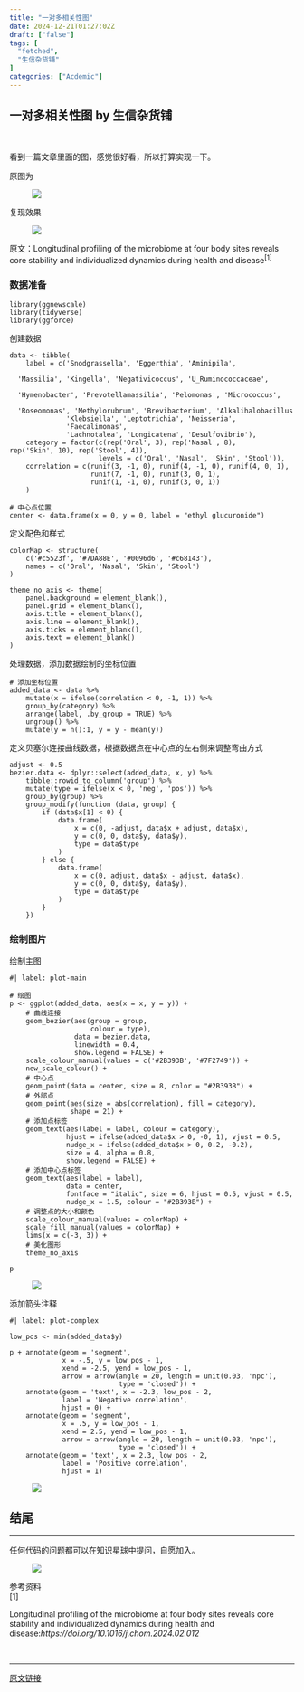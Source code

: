 ```yaml
---
title: "一对多相关性图"
date: 2024-12-21T01:27:02Z
draft: ["false"]
tags: [
  "fetched",
  "生信杂货铺"
]
categories: ["Acdemic"]
---
```

一对多相关性图 by 生信杂货铺
------
<div><section data-tool="mdnice编辑器" data-website="https://www.mdnice.com"><section nodeleaf=""><mp-common-profile data-pluginname="mpprofile" data-nickname="生信杂货铺" data-alias="comelove2020" data-from="0" data-headimg="http://mmbiz.qpic.cn/sz_mmbiz_png/R14BjDEcNWKgcIVlZ69OBM3mfiarb4tHc8aApGDf11AV6iaYYj6CRgf4VLzogibhDtdHo9JUfUZSt4errsCMNmtbg/0?wx_fmt=png" data-signature="生物信息知识内容分享，学习笔记，资源分享，编程技巧" data-id="MzkxMjE4NDc2Mw==" data-is_biz_ban="0" data-service_type="1"></mp-common-profile></section><p data-tool="mdnice编辑器"><span leaf=""><br></span></p><p data-tool="mdnice编辑器"><span leaf="">看到一篇文章里面的图，感觉很好看，所以打算实现一下。</span></p><p data-tool="mdnice编辑器"><span leaf="">原图为</span></p><figure data-tool="mdnice编辑器"><span leaf=""><img data-src="https://mmbiz.qpic.cn/sz_mmbiz_png/R14BjDEcNWKmz27006tWG01lXhsHBicMFicnz1qOibRe5fxSOF6HR2wc5dEokCugcRB8xuQzngle6KEwPE6BibU9ow/640?wx_fmt=png&amp;from=appmsg" data-ratio="1.0608108108108107" data-type="png" data-w="592" data-imgfileid="100017805" src="https://mmbiz.qpic.cn/sz_mmbiz_png/R14BjDEcNWKmz27006tWG01lXhsHBicMFicnz1qOibRe5fxSOF6HR2wc5dEokCugcRB8xuQzngle6KEwPE6BibU9ow/640?wx_fmt=png&amp;from=appmsg"></span></figure><p data-tool="mdnice编辑器"><span leaf="">复现效果</span></p><figure data-tool="mdnice编辑器"><span leaf=""><img data-src="https://mmbiz.qpic.cn/sz_mmbiz_png/R14BjDEcNWKmz27006tWG01lXhsHBicMFIBGqpf0PPE6cCE1TurfHEjmrr7Hg5vbw64vSy71JpObIgayQyJGYag/640?wx_fmt=png&amp;from=appmsg" data-ratio="0.6175925925925926" data-type="png" data-w="1080" data-imgfileid="100017809" src="https://mmbiz.qpic.cn/sz_mmbiz_png/R14BjDEcNWKmz27006tWG01lXhsHBicMFIBGqpf0PPE6cCE1TurfHEjmrr7Hg5vbw64vSy71JpObIgayQyJGYag/640?wx_fmt=png&amp;from=appmsg"></span></figure><p data-tool="mdnice编辑器"><span leaf="">原文：</span><span><span leaf="">Longitudinal profiling of the microbiome at four body sites reveals core stability and individualized dynamics during health and disease</span></span><sup><span leaf="">[1]</span></sup></p><h3 data-tool="mdnice编辑器"><span data-cacheurl="" data-remoteid=""></span><span><span leaf="">数据准备</span></span><span data-cacheurl="" data-remoteid=""></span></h3><pre data-tool="mdnice编辑器"><span data-cacheurl="" data-remoteid=""></span><code><span><span leaf="">library</span></span><span leaf="">(ggnewscale)</span><span leaf=""><br></span><span><span leaf="">library</span></span><span leaf="">(tidyverse)</span><span leaf=""><br></span><span><span leaf="">library</span></span><span leaf="">(ggforce)</span><span leaf=""><br></span></code></pre><p data-tool="mdnice编辑器"><span leaf="">创建数据</span></p><pre data-tool="mdnice编辑器"><span data-cacheurl="" data-remoteid=""></span><code><span leaf="">data &lt;- tibble(</span><span leaf=""><br></span><span leaf="">    label = c(</span><span><span leaf="">'Snodgrassella'</span></span><span leaf="">, </span><span><span leaf="">'Eggerthia'</span></span><span leaf="">, </span><span><span leaf="">'Aminipila'</span></span><span leaf="">,</span><span leaf=""><br></span><span leaf="">              </span><span><span leaf="">'Massilia'</span></span><span leaf="">, </span><span><span leaf="">'Kingella'</span></span><span leaf="">, </span><span><span leaf="">'Negativicoccus'</span></span><span leaf="">, </span><span><span leaf="">'U_Ruminococcaceae'</span></span><span leaf="">,</span><span leaf=""><br></span><span leaf="">              </span><span><span leaf="">'Hymenobacter'</span></span><span leaf="">, </span><span><span leaf="">'Prevotellamassilia'</span></span><span leaf="">, </span><span><span leaf="">'Pelomonas'</span></span><span leaf="">, </span><span><span leaf="">'Micrococcus'</span></span><span leaf="">,</span><span leaf=""><br></span><span leaf="">              </span><span><span leaf="">'Roseomonas'</span></span><span leaf="">, </span><span><span leaf="">'Methylorubrum'</span></span><span leaf="">, </span><span><span leaf="">'Brevibacterium'</span></span><span leaf="">, </span><span><span leaf="">'Alkalihalobacillus'</span></span><span leaf="">, </span><span><span leaf="">'Herbaspirillum'</span></span><span leaf="">, </span><span><span leaf="">'Enhydrobacter'</span></span><span leaf="">, </span><span><span leaf="">'Dolosigranulum'</span></span><span leaf="">,</span><span leaf=""><br></span><span leaf="">              </span><span><span leaf="">'Klebsiella'</span></span><span leaf="">, </span><span><span leaf="">'Leptotrichia'</span></span><span leaf="">, </span><span><span leaf="">'Neisseria'</span></span><span leaf="">,</span><span leaf=""><br></span><span leaf="">              </span><span><span leaf="">'Faecalimonas'</span></span><span leaf="">, </span><span leaf=""><br></span><span leaf="">              </span><span><span leaf="">'Lachnotalea'</span></span><span leaf="">, </span><span><span leaf="">'Longicatena'</span></span><span leaf="">, </span><span><span leaf="">'Desulfovibrio'</span></span><span leaf="">),</span><span leaf=""><br></span><span leaf="">    category = factor(c(rep(</span><span><span leaf="">'Oral'</span></span><span leaf="">, </span><span><span leaf="">3</span></span><span leaf="">), rep(</span><span><span leaf="">'Nasal'</span></span><span leaf="">, </span><span><span leaf="">8</span></span><span leaf="">), rep(</span><span><span leaf="">'Skin'</span></span><span leaf="">, </span><span><span leaf="">10</span></span><span leaf="">), rep(</span><span><span leaf="">'Stool'</span></span><span leaf="">, </span><span><span leaf="">4</span></span><span leaf="">)),</span><span leaf=""><br></span><span leaf="">                      levels = c(</span><span><span leaf="">'Oral'</span></span><span leaf="">, </span><span><span leaf="">'Nasal'</span></span><span leaf="">, </span><span><span leaf="">'Skin'</span></span><span leaf="">, </span><span><span leaf="">'Stool'</span></span><span leaf="">)),</span><span leaf=""><br></span><span leaf="">    correlation = c(runif(</span><span><span leaf="">3</span></span><span leaf="">, -</span><span><span leaf="">1</span></span><span leaf="">, </span><span><span leaf="">0</span></span><span leaf="">), runif(</span><span><span leaf="">4</span></span><span leaf="">, -</span><span><span leaf="">1</span></span><span leaf="">, </span><span><span leaf="">0</span></span><span leaf="">), runif(</span><span><span leaf="">4</span></span><span leaf="">, </span><span><span leaf="">0</span></span><span leaf="">, </span><span><span leaf="">1</span></span><span leaf="">),</span><span leaf=""><br></span><span leaf="">                    runif(</span><span><span leaf="">7</span></span><span leaf="">, -</span><span><span leaf="">1</span></span><span leaf="">, </span><span><span leaf="">0</span></span><span leaf="">), runif(</span><span><span leaf="">3</span></span><span leaf="">, </span><span><span leaf="">0</span></span><span leaf="">, </span><span><span leaf="">1</span></span><span leaf="">), </span><span leaf=""><br></span><span leaf="">                    runif(</span><span><span leaf="">1</span></span><span leaf="">, -</span><span><span leaf="">1</span></span><span leaf="">, </span><span><span leaf="">0</span></span><span leaf="">), runif(</span><span><span leaf="">3</span></span><span leaf="">, </span><span><span leaf="">0</span></span><span leaf="">, </span><span><span leaf="">1</span></span><span leaf="">))</span><span leaf=""><br></span><span leaf="">    )</span><span leaf=""><br></span><span leaf=""><br></span><span><span leaf=""># 中心点位置</span></span><span leaf=""><br></span><span leaf="">center &lt;- data.frame(x = </span><span><span leaf="">0</span></span><span leaf="">, y = </span><span><span leaf="">0</span></span><span leaf="">, label = </span><span><span leaf="">"ethyl glucuronide"</span></span><span leaf="">)</span><span leaf=""><br></span></code></pre><p data-tool="mdnice编辑器"><span leaf="">定义配色和样式</span></p><pre data-tool="mdnice编辑器"><span data-cacheurl="" data-remoteid=""></span><code><span leaf="">colorMap &lt;- structure(</span><span leaf=""><br></span><span leaf="">    c(</span><span><span leaf="">'#c5523f'</span></span><span leaf="">, </span><span><span leaf="">'#7DA88E'</span></span><span leaf="">, </span><span><span leaf="">'#0096d6'</span></span><span leaf="">, </span><span><span leaf="">'#c68143'</span></span><span leaf="">),</span><span leaf=""><br></span><span leaf="">    names = c(</span><span><span leaf="">'Oral'</span></span><span leaf="">, </span><span><span leaf="">'Nasal'</span></span><span leaf="">, </span><span><span leaf="">'Skin'</span></span><span leaf="">, </span><span><span leaf="">'Stool'</span></span><span leaf="">)</span><span leaf=""><br></span><span leaf="">)</span><span leaf=""><br></span><span leaf=""><br></span><span leaf="">theme_no_axis &lt;- theme(</span><span leaf=""><br></span><span leaf="">    panel.background = element_blank(),</span><span leaf=""><br></span><span leaf="">    panel.grid = element_blank(),</span><span leaf=""><br></span><span leaf="">    axis.title = element_blank(),</span><span leaf=""><br></span><span leaf="">    axis.line = element_blank(),</span><span leaf=""><br></span><span leaf="">    axis.ticks = element_blank(),</span><span leaf=""><br></span><span leaf="">    axis.text = element_blank()</span><span leaf=""><br></span><span leaf="">)</span><span leaf=""><br></span></code></pre><p data-tool="mdnice编辑器"><span leaf="">处理数据，添加数据绘制的坐标位置</span></p><pre data-tool="mdnice编辑器"><span data-cacheurl="" data-remoteid=""></span><code><span><span leaf=""># 添加坐标位置</span></span><span leaf=""><br></span><span leaf="">added_data &lt;- data %&gt;%</span><span leaf=""><br></span><span leaf="">    mutate(x = ifelse(correlation &lt; </span><span><span leaf="">0</span></span><span leaf="">, -</span><span><span leaf="">1</span></span><span leaf="">, </span><span><span leaf="">1</span></span><span leaf="">)) %&gt;%</span><span leaf=""><br></span><span leaf="">    group_by(category) %&gt;%</span><span leaf=""><br></span><span leaf="">    arrange(label, .by_group = </span><span><span leaf="">TRUE</span></span><span leaf="">) %&gt;%</span><span leaf=""><br></span><span leaf="">    ungroup() %&gt;%</span><span leaf=""><br></span><span leaf="">    mutate(y = n():</span><span><span leaf="">1</span></span><span leaf="">, y = y - mean(y))</span><span leaf=""><br></span></code></pre><p data-tool="mdnice编辑器"><span leaf="">定义贝塞尔连接曲线数据，根据数据点在中心点的左右侧来调整弯曲方式</span></p><pre data-tool="mdnice编辑器"><span data-cacheurl="" data-remoteid=""></span><code><span leaf="">adjust &lt;- </span><span><span leaf="">0.5</span></span><span leaf=""><br></span><span leaf="">bezier.data &lt;- dplyr::select(added_data, x, y) %&gt;%</span><span leaf=""><br></span><span leaf="">    tibble::rowid_to_column(</span><span><span leaf="">'group'</span></span><span leaf="">) %&gt;%</span><span leaf=""><br></span><span leaf="">    mutate(type = ifelse(x &lt; </span><span><span leaf="">0</span></span><span leaf="">, </span><span><span leaf="">'neg'</span></span><span leaf="">, </span><span><span leaf="">'pos'</span></span><span leaf="">)) %&gt;%</span><span leaf=""><br></span><span leaf="">    group_by(group) %&gt;%</span><span leaf=""><br></span><span leaf="">    group_modify(</span><span><span leaf="">function</span></span><span leaf=""> (data, group) {</span><span leaf=""><br></span><span leaf="">        </span><span><span leaf="">if</span></span><span leaf=""> (data$x[</span><span><span leaf="">1</span></span><span leaf="">] &lt; </span><span><span leaf="">0</span></span><span leaf="">) {</span><span leaf=""><br></span><span leaf="">            data.frame(</span><span leaf=""><br></span><span leaf="">                x = c(</span><span><span leaf="">0</span></span><span leaf="">, -adjust, data$x + adjust, data$x),</span><span leaf=""><br></span><span leaf="">                y = c(</span><span><span leaf="">0</span></span><span leaf="">, </span><span><span leaf="">0</span></span><span leaf="">, data$y, data$y),</span><span leaf=""><br></span><span leaf="">                type = data$type</span><span leaf=""><br></span><span leaf="">            )</span><span leaf=""><br></span><span leaf="">        } </span><span><span leaf="">else</span></span><span leaf=""> {</span><span leaf=""><br></span><span leaf="">            data.frame(</span><span leaf=""><br></span><span leaf="">                x = c(</span><span><span leaf="">0</span></span><span leaf="">, adjust, data$x - adjust, data$x),</span><span leaf=""><br></span><span leaf="">                y = c(</span><span><span leaf="">0</span></span><span leaf="">, </span><span><span leaf="">0</span></span><span leaf="">, data$y, data$y),</span><span leaf=""><br></span><span leaf="">                type = data$type</span><span leaf=""><br></span><span leaf="">            )</span><span leaf=""><br></span><span leaf="">        }</span><span leaf=""><br></span><span leaf="">    })</span><span leaf=""><br></span></code></pre><h3 data-tool="mdnice编辑器"><span data-cacheurl="" data-remoteid=""></span><span><span leaf="">绘制图片</span></span><span data-cacheurl="" data-remoteid=""></span></h3><p data-tool="mdnice编辑器"><span leaf="">绘制主图</span></p><pre data-tool="mdnice编辑器"><span data-cacheurl="" data-remoteid=""></span><code><span><span leaf="">#| label: plot-main</span></span><span leaf=""><br></span><span leaf=""><br></span><span><span leaf=""># 绘图</span></span><span leaf=""><br></span><span leaf="">p &lt;- ggplot(added_data, aes(x = x, y = y)) +</span><span leaf=""><br></span><span leaf="">    </span><span><span leaf=""># 曲线连接</span></span><span leaf=""><br></span><span leaf="">    geom_bezier(aes(group = group, </span><span leaf=""><br></span><span leaf="">                    colour = type),</span><span leaf=""><br></span><span leaf="">                data = bezier.data, </span><span leaf=""><br></span><span leaf="">                linewidth = </span><span><span leaf="">0.4</span></span><span leaf="">,</span><span leaf=""><br></span><span leaf="">                show.legend = </span><span><span leaf="">FALSE</span></span><span leaf="">) +</span><span leaf=""><br></span><span leaf="">    scale_colour_manual(values = c(</span><span><span leaf="">'#2B393B'</span></span><span leaf="">, </span><span><span leaf="">'#7F2749'</span></span><span leaf="">)) +</span><span leaf=""><br></span><span leaf="">    new_scale_colour() +</span><span leaf=""><br></span><span leaf="">    </span><span><span leaf=""># 中心点</span></span><span leaf=""><br></span><span leaf="">    geom_point(data = center, size = </span><span><span leaf="">8</span></span><span leaf="">, color = </span><span><span leaf="">"#2B393B"</span></span><span leaf="">) +</span><span leaf=""><br></span><span leaf="">    </span><span><span leaf=""># 外部点</span></span><span leaf=""><br></span><span leaf="">    geom_point(aes(size = abs(correlation), fill = category),</span><span leaf=""><br></span><span leaf="">               shape = </span><span><span leaf="">21</span></span><span leaf="">) +</span><span leaf=""><br></span><span leaf="">    </span><span><span leaf=""># 添加点标签</span></span><span leaf=""><br></span><span leaf="">    geom_text(aes(label = label, colour = category), </span><span leaf=""><br></span><span leaf="">              hjust = ifelse(added_data$x &gt; </span><span><span leaf="">0</span></span><span leaf="">, -</span><span><span leaf="">0</span></span><span leaf="">, </span><span><span leaf="">1</span></span><span leaf="">), vjust = </span><span><span leaf="">0.5</span></span><span leaf="">,</span><span leaf=""><br></span><span leaf="">              nudge_x = ifelse(added_data$x &gt; </span><span><span leaf="">0</span></span><span leaf="">, </span><span><span leaf="">0.2</span></span><span leaf="">, -</span><span><span leaf="">0.2</span></span><span leaf="">),</span><span leaf=""><br></span><span leaf="">              size = </span><span><span leaf="">4</span></span><span leaf="">, alpha = </span><span><span leaf="">0.8</span></span><span leaf="">,</span><span leaf=""><br></span><span leaf="">              show.legend = </span><span><span leaf="">FALSE</span></span><span leaf="">) +</span><span leaf=""><br></span><span leaf="">    </span><span><span leaf=""># 添加中心点标签</span></span><span leaf=""><br></span><span leaf="">    geom_text(aes(label = label), </span><span leaf=""><br></span><span leaf="">              data = center, </span><span leaf=""><br></span><span leaf="">              fontface = </span><span><span leaf="">"italic"</span></span><span leaf="">, size = </span><span><span leaf="">6</span></span><span leaf="">, hjust = </span><span><span leaf="">0.5</span></span><span leaf="">, vjust = </span><span><span leaf="">0.5</span></span><span leaf="">,</span><span leaf=""><br></span><span leaf="">              nudge_x = </span><span><span leaf="">1.5</span></span><span leaf="">, colour = </span><span><span leaf="">"#2B393B"</span></span><span leaf="">) +</span><span leaf=""><br></span><span leaf="">    </span><span><span leaf=""># 调整点的大小和颜色</span></span><span leaf=""><br></span><span leaf="">    scale_colour_manual(values = colorMap) +</span><span leaf=""><br></span><span leaf="">    scale_fill_manual(values = colorMap) +</span><span leaf=""><br></span><span leaf="">    lims(x = c(-</span><span><span leaf="">3</span></span><span leaf="">, </span><span><span leaf="">3</span></span><span leaf="">)) +</span><span leaf=""><br></span><span leaf="">    </span><span><span leaf=""># 美化图形</span></span><span leaf=""><br></span><span leaf="">    theme_no_axis</span><span leaf=""><br></span><span leaf=""><br></span><span leaf="">p</span><span leaf=""><br></span></code></pre><figure data-tool="mdnice编辑器"><span leaf=""><img data-src="https://mmbiz.qpic.cn/sz_mmbiz_png/R14BjDEcNWKmz27006tWG01lXhsHBicMFIBGqpf0PPE6cCE1TurfHEjmrr7Hg5vbw64vSy71JpObIgayQyJGYag/640?wx_fmt=png&amp;from=appmsg" data-ratio="0.6175925925925926" data-type="png" data-w="1080" data-imgfileid="100017806" src="https://mmbiz.qpic.cn/sz_mmbiz_png/R14BjDEcNWKmz27006tWG01lXhsHBicMFIBGqpf0PPE6cCE1TurfHEjmrr7Hg5vbw64vSy71JpObIgayQyJGYag/640?wx_fmt=png&amp;from=appmsg"></span></figure><p data-tool="mdnice编辑器"><span leaf="">添加箭头注释</span></p><pre data-tool="mdnice编辑器"><span data-cacheurl="" data-remoteid=""></span><code><span><span leaf="">#| label: plot-complex</span></span><span leaf=""><br></span><span leaf=""><br></span><span leaf="">low_pos &lt;- min(added_data$y)</span><span leaf=""><br></span><span leaf=""><br></span><span leaf="">p + annotate(geom = </span><span><span leaf="">'segment'</span></span><span leaf="">, </span><span leaf=""><br></span><span leaf="">             x = -</span><span><span leaf="">.5</span></span><span leaf="">, y = low_pos - </span><span><span leaf="">1</span></span><span leaf="">, </span><span leaf=""><br></span><span leaf="">             xend = -</span><span><span leaf="">2.5</span></span><span leaf="">, yend = low_pos - </span><span><span leaf="">1</span></span><span leaf="">,</span><span leaf=""><br></span><span leaf="">             arrow = arrow(angle = </span><span><span leaf="">20</span></span><span leaf="">, length = unit(</span><span><span leaf="">0.03</span></span><span leaf="">, </span><span><span leaf="">'npc'</span></span><span leaf="">), </span><span leaf=""><br></span><span leaf="">                           type = </span><span><span leaf="">'closed'</span></span><span leaf="">)) +</span><span leaf=""><br></span><span leaf="">    annotate(geom = </span><span><span leaf="">'text'</span></span><span leaf="">, x = -</span><span><span leaf="">2.3</span></span><span leaf="">, low_pos - </span><span><span leaf="">2</span></span><span leaf="">, </span><span leaf=""><br></span><span leaf="">             label = </span><span><span leaf="">'Negative correlation'</span></span><span leaf="">,</span><span leaf=""><br></span><span leaf="">             hjust = </span><span><span leaf="">0</span></span><span leaf="">) +</span><span leaf=""><br></span><span leaf="">    annotate(geom = </span><span><span leaf="">'segment'</span></span><span leaf="">, </span><span leaf=""><br></span><span leaf="">             x = </span><span><span leaf="">.5</span></span><span leaf="">, y = low_pos - </span><span><span leaf="">1</span></span><span leaf="">, </span><span leaf=""><br></span><span leaf="">             xend = </span><span><span leaf="">2.5</span></span><span leaf="">, yend = low_pos - </span><span><span leaf="">1</span></span><span leaf="">,</span><span leaf=""><br></span><span leaf="">             arrow = arrow(angle = </span><span><span leaf="">20</span></span><span leaf="">, length = unit(</span><span><span leaf="">0.03</span></span><span leaf="">, </span><span><span leaf="">'npc'</span></span><span leaf="">), </span><span leaf=""><br></span><span leaf="">                           type = </span><span><span leaf="">'closed'</span></span><span leaf="">)) +</span><span leaf=""><br></span><span leaf="">    annotate(geom = </span><span><span leaf="">'text'</span></span><span leaf="">, x = </span><span><span leaf="">2.3</span></span><span leaf="">, low_pos - </span><span><span leaf="">2</span></span><span leaf="">, </span><span leaf=""><br></span><span leaf="">             label = </span><span><span leaf="">'Positive correlation'</span></span><span leaf="">,</span><span leaf=""><br></span><span leaf="">             hjust = </span><span><span leaf="">1</span></span><span leaf="">)</span><span leaf=""><br></span></code></pre><figure data-tool="mdnice编辑器"><span leaf=""><img data-src="https://mmbiz.qpic.cn/sz_mmbiz_png/R14BjDEcNWKmz27006tWG01lXhsHBicMFIBGqpf0PPE6cCE1TurfHEjmrr7Hg5vbw64vSy71JpObIgayQyJGYag/640?wx_fmt=png&amp;from=appmsg" data-ratio="0.6175925925925926" data-type="png" data-w="1080" data-imgfileid="100017808" src="https://mmbiz.qpic.cn/sz_mmbiz_png/R14BjDEcNWKmz27006tWG01lXhsHBicMFIBGqpf0PPE6cCE1TurfHEjmrr7Hg5vbw64vSy71JpObIgayQyJGYag/640?wx_fmt=png&amp;from=appmsg"></span></figure><h2 data-cacheurl="" data-remoteid="" data-tool="mdnice编辑器"><span></span><span><span leaf="">结尾</span></span><span></span></h2><hr><p data-tool="mdnice编辑器"><span leaf="">任何代码的问题都可以在知识星球中提问，自愿加入。</span></p><figure data-tool="mdnice编辑器"><span leaf=""><img data-src="https://mmbiz.qpic.cn/sz_mmbiz_jpg/R14BjDEcNWKmz27006tWG01lXhsHBicMFAyHVWNiaFboRU7nbpicb9qeC2tecA25ia082mhLjGGRP8icPAa7hT8AwiaQ/640?wx_fmt=jpeg&amp;from=appmsg" data-ratio="1.5824074074074075" data-type="jpeg" data-w="1080" data-imgfileid="100017807" src="https://mmbiz.qpic.cn/sz_mmbiz_jpg/R14BjDEcNWKmz27006tWG01lXhsHBicMFAyHVWNiaFboRU7nbpicb9qeC2tecA25ia082mhLjGGRP8icPAa7hT8AwiaQ/640?wx_fmt=jpeg&amp;from=appmsg"></span></figure><section data-tool="mdnice编辑器"><span><span leaf="">参考资料</span></span></section><section data-tool="mdnice编辑器"><span><span><span leaf="">[1]</span></span><p><span leaf="">Longitudinal profiling of the microbiome at four body sites reveals core stability and individualized dynamics during health and disease:</span><em><span leaf="">https://doi.org/10.1016/j.chom.2024.02.012</span></em></p></span></section></section><section><span leaf=""><br></span></section><p><mp-style-type data-value="3"></mp-style-type></p></div>  
<hr>
<a href="https://mp.weixin.qq.com/s/6MgGc3B7sC7aSgnrf2W7TA",target="_blank" rel="noopener noreferrer">原文链接</a>
